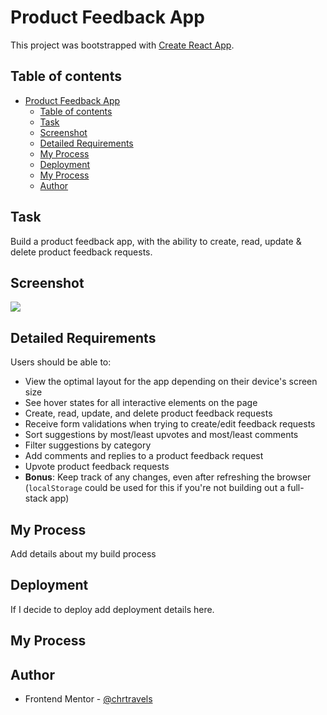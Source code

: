 # Product Feedback App

This project was bootstrapped with [Create React App](https://github.com/facebook/create-react-app).

## Table of contents
- [Product Feedback App](#product-feedback-app)
  - [Table of contents](#table-of-contents)
  - [Task](#task)
  - [Screenshot](#screenshot)
  - [Detailed Requirements](#detailed-requirements)
  - [My Process](#my-process)
  - [Deployment](#deployment)
  - [My Process](#my-process-1)
  - [Author](#author)

## Task

Build a product feedback app, with the ability to create, read, update & delete product feedback requests.

## Screenshot

![](./screenshot.jpg)

## Detailed Requirements

Users should be able to:

- View the optimal layout for the app depending on their device's screen size
- See hover states for all interactive elements on the page
- Create, read, update, and delete product feedback requests
- Receive form validations when trying to create/edit feedback requests
- Sort suggestions by most/least upvotes and most/least comments
- Filter suggestions by category
- Add comments and replies to a product feedback request
- Upvote product feedback requests
- **Bonus**: Keep track of any changes, even after refreshing the browser (`localStorage` could be used for this if you're not building out a full-stack app)

## My Process

Add details about my build process

## Deployment

If I decide to deploy add deployment details here.


## My Process

## Author

- Frontend Mentor - [@chrtravels](https://www.frontendmentor.io/profile/chrtravels)
